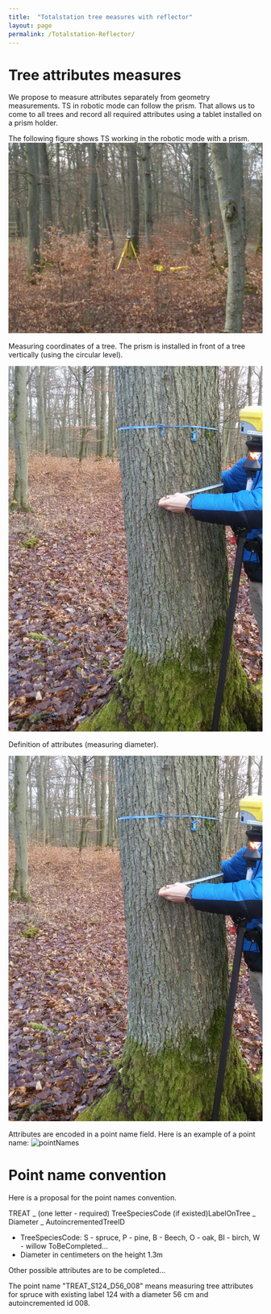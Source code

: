 ```yaml
---
title:  "Totalstation tree measures with reflector"
layout: page
permalink: /Totalstation-Reflector/
--- 
```


# Tree attributes measures

We propose to measure attributes separately from geometry measurements. TS in robotic mode can follow the prism. That allows us to come to all trees and record all required attributes using a tablet installed on a prism holder. 

The following figure shows TS working in the robotic mode with a prism.
![roboticTS](../assets/img/ts_attr_20200129_154007_resized.jpg)

Measuring coordinates of a tree. The prism is installed in front of a tree vertically (using the circular level). 

![shootingReflector](../assets/img/ts_attr_20200129_154033_resized.jpg)

Definition of attributes (measuring diameter).

![recordingAttributes](../assets/img/ts_attr_20200129_154033_resized.jpg)

Attributes are encoded in a point name field. Here is an example of a point name:
![pointNames](../assets/img/Screenshot_2020-01-29-15-40-31.png)

# Point name convention

Here is a proposal for the point names convention. 

TREAT _ (one letter - required) TreeSpeciesCode (if existed)LabelOnTree _ Diameter _ AutoincrementedTreeID

* TreeSpeciesCode: S - spruce, P - pine, B - Beech, O - oak, BI - birch, W - willow  ToBeCompleted...
* Diameter in centimeters on the height 1.3m

Other possible attributes are to be completed...

The point name "TREAT_S124_D56_008" means measuring tree attributes for spruce with existing label 124 with a diameter 56 cm and autoincremented id 008.



